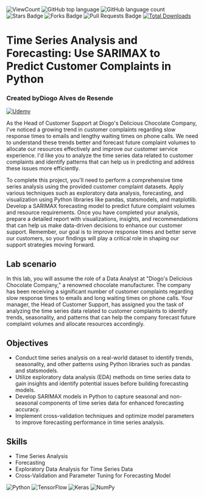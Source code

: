 ![ViewCount](https://views.whatilearened.today/views/github/debdattasarkar/Time-Series-Analysis-and-Forecasting--Use-SARIMAX-to-Predict-Customer-Complaints.svg?cache=remove)
![GitHub top language](https://img.shields.io/github/languages/top/debdattasarkar/Time-Series-Analysis-and-Forecasting--Use-SARIMAX-to-Predict-Customer-Complaints?style=flat)
![GitHub language count](https://img.shields.io/github/languages/count/debdattasarkar/Time-Series-Analysis-and-Forecasting--Use-SARIMAX-to-Predict-Customer-Complaints?style=flat)
![Stars Badge](https://img.shields.io/github/stars/debdattasarkar/Time-Series-Analysis-and-Forecasting--Use-SARIMAX-to-Predict-Customer-Complaints?style=flat)
![Forks Badge](https://img.shields.io/github/forks/debdattasarkar/Time-Series-Analysis-and-Forecasting--Use-SARIMAX-to-Predict-Customer-Complaints?style=flat)
![Pull Requests Badge](https://img.shields.io/github/issues-pr/debdattasarkar/Time-Series-Analysis-and-Forecasting--Use-SARIMAX-to-Predict-Customer-Complaints?style=flat)
[![Total Downloads](https://img.shields.io/github/downloads/debdattasarkar/Time-Series-Analysis-and-Forecasting--Use-SARIMAX-to-Predict-Customer-Complaints/total.svg)](https://github.com/debdattasarkar/Time-Series-Analysis-and-Forecasting--Use-SARIMAX-to-Predict-Customer-Complaints/releases/)

# Time Series Analysis and Forecasting: Use SARIMAX to Predict Customer Complaints in Python
### Created byDiogo Alves de Resende
<a href="https://www.udemy.com/labs/time-series-analysis-and-forecasting-use-sarimax-to-predict-customer-complaints-in-python/overview/"> ![Udemy](https://img.shields.io/badge/Udemy-EC5252?style=for-the-badge&logo=Udemy&logoColor=white) </a>

As the Head of Customer Support at Diogo's Delicious Chocolate Company, I've noticed a growing trend in customer complaints regarding slow response times to emails and lengthy waiting times on phone calls. We need to understand these trends better and forecast future complaint volumes to allocate our resources effectively and improve our customer service experience. I'd like you to analyze the time series data related to customer complaints and identify patterns that can help us in predicting and address these issues more efficiently.

To complete this project, you'll need to perform a comprehensive time series analysis using the provided customer complaint datasets. Apply various techniques such as exploratory data analysis, forecasting, and visualization using Python libraries like pandas, statsmodels, and matplotlib. Develop a SARIMAX forecasting model to predict future complaint volumes and resource requirements. Once you have completed your analysis, prepare a detailed report with visualizations, insights, and recommendations that can help us make data-driven decisions to enhance our customer support. Remember, our goal is to improve response times and better serve our customers, so your findings will play a critical role in shaping our support strategies moving forward.

## Lab scenario
In this lab, you will assume the role of a Data Analyst at "Diogo's Delicious Chocolate Company," a renowned chocolate manufacturer. The company has been receiving a significant number of customer complaints regarding slow response times to emails and long waiting times on phone calls. Your manager, the Head of Customer Support, has assigned you the task of analyzing the time series data related to customer complaints to identify trends, seasonality, and patterns that can help the company forecast future complaint volumes and allocate resources accordingly.

## Objectives
- Conduct time series analysis on a real-world dataset to identify trends, seasonality, and other patterns using Python libraries such as pandas and statsmodels.
- Utilize exploratory data analysis (EDA) methods on time series data to gain insights and identify potential issues before building forecasting models.
- Develop SARIMAX models in Python to capture seasonal and non-seasonal components of time series data for enhanced forecasting accuracy.
- Implement cross-validation techniques and optimize model parameters to improve forecasting performance in time series analysis.

## Skills
- Time Series Analysis
- Forecasting
- Exploratory Data Analysis for Time Series Data
- Cross-Validation and Parameter Tuning for Forecasting Model

![Python](https://img.shields.io/badge/python-3670A0?style=for-the-badge&logo=python&logoColor=ffdd54)
![TensorFlow](https://img.shields.io/badge/TensorFlow-%23FF6F00.svg?style=for-the-badge&logo=TensorFlow&logoColor=white)
![Keras](https://img.shields.io/badge/Keras-%23D00000.svg?style=for-the-badge&logo=Keras&logoColor=white)
![NumPy](https://img.shields.io/badge/numpy-%23013243.svg?style=for-the-badge&logo=numpy&logoColor=white)